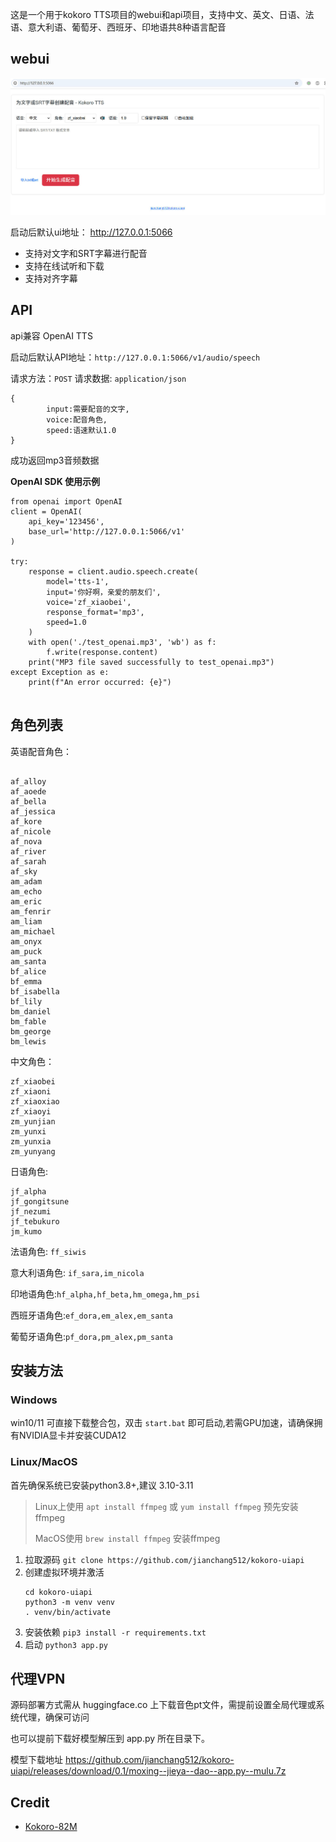 
这是一个用于kokoro TTS项目的webui和api项目，支持中文、英文、日语、法语、意大利语、葡萄牙、西班牙、印地语共8种语言配音

## webui

![](./static/pre.jpg)

启动后默认ui地址： http://127.0.0.1:5066

- 支持对文字和SRT字幕进行配音
- 支持在线试听和下载
- 支持对齐字幕


## API

api兼容 OpenAI TTS

启动后默认API地址：`http://127.0.0.1:5066/v1/audio/speech`

请求方法：`POST`
请求数据:
`application/json`

```
{
		input:需要配音的文字,
		voice:配音角色,
		speed:语速默认1.0
}
```
	
成功返回mp3音频数据

**OpenAI SDK 使用示例**

```
from openai import OpenAI
client = OpenAI(
    api_key='123456',
    base_url='http://127.0.0.1:5066/v1'
)

try:
    response = client.audio.speech.create(
		model='tts-1',
        input='你好啊，亲爱的朋友们',
        voice='zf_xiaobei',
        response_format='mp3',
        speed=1.0
	)
    with open('./test_openai.mp3', 'wb') as f:
        f.write(response.content)
    print("MP3 file saved successfully to test_openai.mp3")
except Exception as e:
    print(f"An error occurred: {e}")
	
```

## 角色列表

英语配音角色：

```

af_alloy
af_aoede
af_bella
af_jessica
af_kore
af_nicole
af_nova
af_river
af_sarah
af_sky
am_adam
am_echo
am_eric
am_fenrir
am_liam
am_michael
am_onyx
am_puck
am_santa
bf_alice
bf_emma
bf_isabella
bf_lily
bm_daniel
bm_fable
bm_george
bm_lewis

```

中文角色：

```
zf_xiaobei
zf_xiaoni
zf_xiaoxiao
zf_xiaoyi
zm_yunjian
zm_yunxi
zm_yunxia
zm_yunyang
```

日语角色: 
```
jf_alpha
jf_gongitsune
jf_nezumi
jf_tebukuro
jm_kumo
```

法语角色: `ff_siwis `

意大利语角色: `if_sara,im_nicola`

印地语角色:`hf_alpha,hf_beta,hm_omega,hm_psi`

西班牙语角色:`ef_dora,em_alex,em_santa`

葡萄牙语角色:`pf_dora,pm_alex,pm_santa`


## 安装方法

### Windows 

win10/11 可直接下载整合包，双击 `start.bat` 即可启动,若需GPU加速，请确保拥有NVIDIA显卡并安装CUDA12

### Linux/MacOS

首先确保系统已安装python3.8+,建议 3.10-3.11

> Linux上使用 `apt install ffmpeg` 或 `yum install ffmpeg` 预先安装 ffmpeg
>
> MacOS使用 `brew install ffmpeg` 安装ffmpeg

1. 拉取源码 `git clone https://github.com/jianchang512/kokoro-uiapi`
2. 创建虚拟环境并激活 
	```
	cd kokoro-uiapi
	python3 -m venv venv
	. venv/bin/activate
	
	```
3. 安装依赖 `pip3 install -r requirements.txt`
4. 启动 `python3 app.py`


## 代理VPN

源码部署方式需从 huggingface.co 上下载音色pt文件，需提前设置全局代理或系统代理，确保可访问

也可以提前下载好模型解压到 app.py 所在目录下。 

模型下载地址 https://github.com/jianchang512/kokoro-uiapi/releases/download/0.1/moxing--jieya--dao--app.py--mulu.7z

## Credit

- [Kokoro-82M](https://github.com/hexgrad/kokoro)